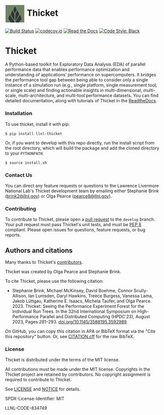 # <img src="https://raw.githubusercontent.com/llnl/thicket/develop/logo-notext.png" width="64" valign="middle" alt="thicket"/> Thicket

[![Build Status](https://github.com/llnl/thicket/actions/workflows/unit-tests.yaml/badge.svg)](https://github.com/llnl/thicket/actions)
[![codecov.io](https://codecov.io/github/LLNL/thicket/coverage.svg?branch=develop)](https://codecov.io/github/LLNL/thicket?branch=develop)
[![Read the Docs](http://readthedocs.org/projects/thicket/badge/?version=latest)](http://thicket.readthedocs.io)
[![Code Style: Black](https://img.shields.io/badge/code%20style-black-000000.svg)](https://github.com/psf/black)

# Thicket

A Python-based toolkit for Exploratory Data Analysis (EDA) of parallel performance data
that enables performance optimization and understanding of applications’ performance on
supercomputers. It bridges the performance tool gap between being able to consider only
a single instance of a simulation run (e.g., single platform, single measurement tool,
or single scale) and finding actionable insights in multi-dimensional, multi-scale,
multi-architecture, and multi-tool performance datasets. You can find detailed
documentation, along with tutorials of Thicket in the
[ReadtheDocs](https://thicket.readthedocs.io/en/latest/).

### Installation

To use thicket, install it with pip:

```
$ pip install llnl-thicket
```

Or, if you want to develop with this repo directly, run the install script from the
root directory, which will build the package and add the cloned directory to
your `PYTHONPATH`:

```
$ source install.sh
```

### Contact Us

You can direct any feature requests or questions to the Lawrence Livermore National
Lab's Thicket development team by emailing either Stephanie Brink (brink2@llnl.gov)
or Olga Pearce (pearce8@llnl.gov).

### Contributing

To contribute to Thicket, please open a [pull request](https://docs.github.com/en/pull-requests/collaborating-with-pull-requests/proposing-changes-to-your-work-with-pull-requests/about-pull-requests) to the `develop` branch. Your pull request must pass Thicket's unit tests, and must be [PEP 8](https://peps.python.org/pep-0008/) compliant. Please open issues for questions, feature requests, or bug reports.

Authors and citations
---------------------
Many thanks to Thicket's [contributors](https://github.com/llnl/thicket/graphs/contributors).

Thicket was created by Olga Pearce and Stephanie Brink.

To cite Thicket, please use the following citation:

* Stephanie Brink, Michael McKinsey, David Boehme, Connor Scully-Allison, Ian Lumsden, Daryl Hawkins, Treece Burgess, Vanessa Lama, Jakob Lüttgau, Katherine E. Isaacs, Michela Taufer, and Olga Pearce. 2023. Thicket: Seeing the Performance Experiment Forest for the Individual Run Trees. In the 32nd International Symposium on High-Performance Parallel and Distributed Computing (HPDC'23), August 2023, Pages 281–293. [doi.org/10.1145/3588195.3592989](https://doi.org/10.1145/3588195.3592989).

On GitHub, you can copy this citation in APA or BibTeX format via the "Cite this
repository" button. Or, see [CITATION.cff](https://github.com/llnl/thicket/blob/develop/CITATION.cff) for the raw BibTeX.

### License

Thicket is distributed under the terms of the MIT license.

All contributions must be made under the MIT license. Copyrights in the
Thicket project are retained by contributors. No copyright assignment is
required to contribute to Thicket.

See [LICENSE](https://github.com/llnl/thicket/blob/develop/LICENSE) and
[NOTICE](https://github.com/llnl/thicket/blob/develop/NOTICE) for details.

SPDX-License-Identifier: MIT

LLNL-CODE-834749
